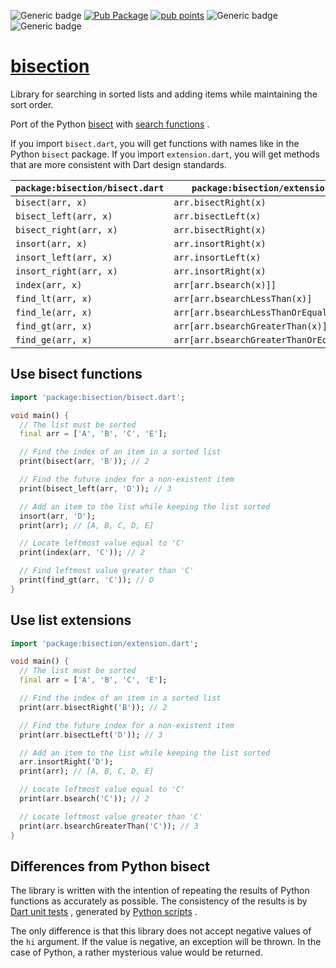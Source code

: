 ![Generic badge](https://img.shields.io/badge/status-it_works-ok.svg)
[![Pub Package](https://img.shields.io/pub/v/bisection.svg)](https://pub.dev/packages/bisection)
[![pub points](https://badges.bar/bisection/pub%20points)](https://pub.dev/packages/bisection/score)
![Generic badge](https://img.shields.io/badge/testing_on-Windows_|_Linux-blue.svg)
![Generic badge](https://img.shields.io/badge/testing_on-VM_|_Node_|_Chrome-blue.svg)

# [bisection](https://github.com/rtmigo/bisection_dart)

Library for searching in sorted lists and adding items while maintaining the
sort order.

Port of the Python [bisect](https://docs.python.org/3/library/bisect.html) with
[search functions](https://docs.python.org/3/library/bisect.html#searching-sorted-lists)
.

If you import `bisect.dart`, you will get functions with names like in the
Python `bisect` package. If you import `extension.dart`, you will get methods
that are more consistent with Dart design standards.

`package:bisection/bisect.dart`  | `package:bisection/extension.dart`
---------------------------------|--------------------------------------
`bisect(arr, x)`                 | `arr.bisectRight(x)`
`bisect_left(arr, x)`            | `arr.bisectLeft(x)`
`bisect_right(arr, x)`           | `arr.bisectRight(x)`
`insort(arr, x)`                 | `arr.insortRight(x)`
`insort_left(arr, x)`            | `arr.insortLeft(x)`
`insort_right(arr, x)`           | `arr.insortRight(x)`
`index(arr, x)`                  | `arr[arr.bsearch(x)]]`
`find_lt(arr, x)`                | `arr[arr.bsearchLessThan(x)]`
`find_le(arr, x)`                | `arr[arr.bsearchLessThanOrEqualTo(x)]`
`find_gt(arr, x)`                | `arr[arr.bsearchGreaterThan(x)]`
`find_ge(arr, x)`                | `arr[arr.bsearchGreaterThanOrEqualTo(x)]`


## Use bisect functions

```dart
import 'package:bisection/bisect.dart';

void main() {
  // The list must be sorted
  final arr = ['A', 'B', 'C', 'E'];

  // Find the index of an item in a sorted list
  print(bisect(arr, 'B')); // 2

  // Find the future index for a non-existent item
  print(bisect_left(arr, 'D')); // 3

  // Add an item to the list while keeping the list sorted
  insort(arr, 'D');
  print(arr); // [A, B, C, D, E]

  // Locate leftmost value equal to 'C'
  print(index(arr, 'C')); // 2

  // Find leftmost value greater than 'C'
  print(find_gt(arr, 'C')); // D
}
```

## Use list extensions

```dart
import 'package:bisection/extension.dart';

void main() {
  // The list must be sorted
  final arr = ['A', 'B', 'C', 'E'];

  // Find the index of an item in a sorted list
  print(arr.bisectRight('B')); // 2

  // Find the future index for a non-existent item
  print(arr.bisectLeft('D')); // 3

  // Add an item to the list while keeping the list sorted
  arr.insortRight('D');
  print(arr); // [A, B, C, D, E]

  // Locate leftmost value equal to 'C'
  print(arr.bsearch('C')); // 2

  // Locate leftmost value greater than 'C'
  print(arr.bsearchGreaterThan('C')); // 3
}
```

## Differences from Python bisect

The library is written with the intention of repeating the results of Python
functions as accurately as possible. The consistency of the results is
by [Dart unit tests](https://github.com/rtmigo/bisection_dart/tree/dev/test/generated)
, generated by
[Python scripts](https://github.com/rtmigo/bisection_dart/tree/dev/test/generators)
.

The only difference is that this library does not accept negative values of the
`hi` argument. If the value is negative, an exception will be thrown. In the
case of Python, a rather mysterious value would be returned.
